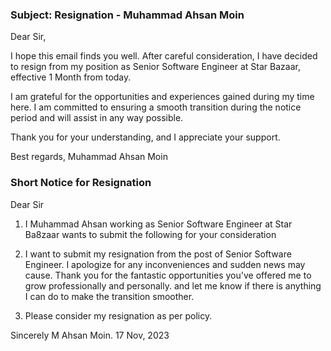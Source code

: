 ### Subject: Resignation - Muhammad Ahsan Moin

Dear Sir,

I hope this email finds you well. After careful consideration, I have decided to resign from my position as Senior Software Engineer at Star Bazaar, effective 1 Month from today.

I am grateful for the opportunities and experiences gained during my time here. I am committed to ensuring a smooth transition during the notice period and will assist in any way possible.

Thank you for your understanding, and I appreciate your support.

Best regards,
Muhammad Ahsan Moin



### Short Notice for Resignation


Dear Sir


1.	I Muhammad Ahsan working as Senior Software Engineer at Star Ba8zaar wants to submit the following for your consideration

2.	I want to submit my resignation from the post of Senior Software Engineer. I apologize for any inconveniences and sudden news may cause. Thank you for the fantastic opportunities you've offered me to grow professionally and personally. and let me know if there is anything I can do to make the transition smoother.

3.	Please consider my resignation as per policy.


Sincerely
M Ahsan Moin.
17 Nov, 2023

